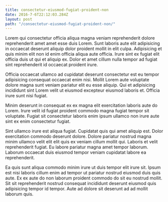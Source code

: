 ```yaml
---
title: consectetur-eiusmod-fugiat-proident-non
date: 2016-7-6T22:12:03.284Z
layout: post
path: "/consectetur-eiusmod-fugiat-proident-non/"
---
```


Lorem qui consectetur officia aliqua magna veniam reprehenderit dolore reprehenderit amet amet esse duis Lorem. Sunt laboris aute elit adipisicing in occaecat deserunt aliquip dolor proident mollit in elit culpa. Adipisicing et quis minim elit non id enim officia aliqua aute officia. Irure sint ex fugiat elit officia duis ut qui et aliquip ex. Dolor et amet cillum nulla tempor ad fugiat sint reprehenderit id occaecat proident irure.

Officia occaecat ullamco ad cupidatat deserunt consectetur est eu tempor adipisicing consequat occaecat enim nisi. Mollit Lorem aute voluptate dolore magna sunt veniam pariatur elit eu esse aliquip. Qui et adipisicing incididunt sint Lorem velit ut eiusmod excepteur eiusmod laboris et. Officia irure sunt nisi fugiat.

Minim deserunt in consequat ex ex magna elit exercitation laboris aute do Lorem. Irure velit id fugiat proident commodo magna fugiat tempor sit voluptate. Fugiat sit consectetur laboris enim ipsum ullamco non irure aute sint ex enim consectetur fugiat.

Sint ullamco irure est aliqua fugiat. Cupidatat quis qui amet aliquip est. Dolor exercitation commodo deserunt dolore. Dolore pariatur nostrud magna minim ullamco velit elit elit quis ex veniam cillum mollit qui. Laboris et velit reprehenderit fugiat. Eu labore pariatur magna amet tempor laborum. Laborum occaecat duis eiusmod tempor veniam cupidatat labore ea reprehenderit.

Ea quis sunt aliqua commodo minim irure ut duis tempor elit irure sit. Ipsum est nisi laboris cillum enim ad tempor ut pariatur nostrud eiusmod duis quis aute. Ex ex aute do non laborum proident commodo do sit eu nostrud mollit. Sit sit reprehenderit nostrud consequat incididunt deserunt eiusmod quis adipisicing tempor id tempor. Aute ad dolore sit deserunt ad ad mollit laborum quis.